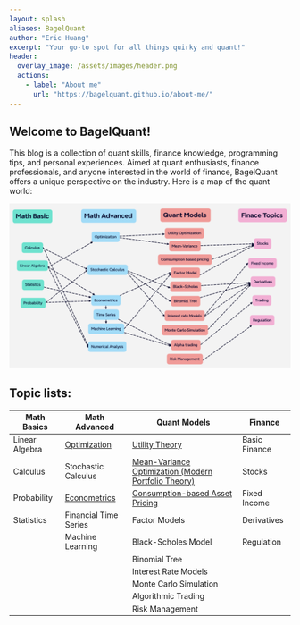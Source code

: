 ```yaml
---
layout: splash
aliases: BagelQuant
author: "Eric Huang"
excerpt: "Your go-to spot for all things quirky and quant!"
header:
  overlay_image: /assets/images/header.png
  actions:
    - label: "About me"
      url: "https://bagelquant.github.io/about-me/"
---
```


## Welcome to BagelQuant!

This blog is a collection of quant skills, finance knowledge, programming tips, and personal experiences. 
Aimed at quant enthusiasts, finance professionals, and anyone interested in the world of finance, 
BagelQuant offers a unique perspective on the industry. Here is a map of the quant world:

![Quant World](assets/images/quants_world.png)

## Topic lists:

| **Math Basics**     | **Math Advanced**                                                                 | **Quant Models**                              | **Finance**         |
|---------------------|-----------------------------------------------------------------------------------|-----------------------------------------------|---------------------|
| Linear Algebra       | [Optimization](_pages/math-advanced/optimization/optimization.md)               | [Utility Theory](_pages/quant-models/utility-theory/utility-theory.md)                                 | Basic Finance       |
| Calculus             | Stochastic Calculus                                                              | [Mean-Variance Optimization (Modern Portfolio Theory)](_pages/quant-models/mean-variance/mean-variance.md) | Stocks              |
| Probability          | [Econometrics](_pages/math-advanced/econometrics/econometrics.md)               | [Consumption-based Asset Pricing](_pages/quant-models/consumption-based-pricing/consumption-based-pricing.md)                | Fixed Income        |
| Statistics           | Financial Time Series                                                            | Factor Models                                  | Derivatives         |
|                     | Machine Learning                                                                 | Black-Scholes Model                            | Regulation          |
|                     |                                                                                   | Binomial Tree                                  |                     |
|                     |                                                                                   | Interest Rate Models                           |                     |
|                     |                                                                                   | Monte Carlo Simulation                         |                     |
|                     |                                                                                   | Algorithmic Trading                            |                     |
|                     |                                                                                   | Risk Management                                |                     |
